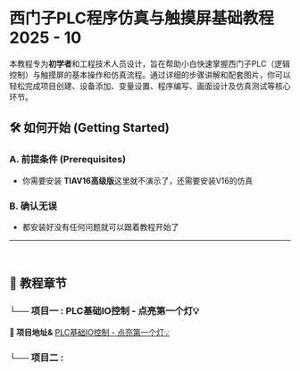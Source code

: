 #  西门子PLC程序仿真与触摸屏基础教程 2025 - 10



本教程专为**初学者**和工程技术人员设计，旨在帮助小白快速掌握西门子PLC（逻辑控制）与触摸屏的基本操作和仿真流程。通过详细的步骤讲解和配套图片，你可以轻松完成项目创建、设备添加、变量设置、程序编写、画面设计及仿真测试等核心环节。



## 🛠️ 如何开始 (Getting Started)

### A. 前提条件 (Prerequisites)

- 你需要安装 **TIAV16高级版**这里就不演示了，还需要安装V16的仿真

###  B. 确认无误

- 都安装好没有任何问题就可以跟着教程开始了





---
&emsp;&emsp;
## 📖 教程章节

### └── 项目一 : PLC基础IO控制 - 点亮第一个灯💡

**🎯 项目地址&** [PLC基础IO控制 - 点亮第一个灯💡](./1onlight/onlight.md)

### └── 项目二 : 